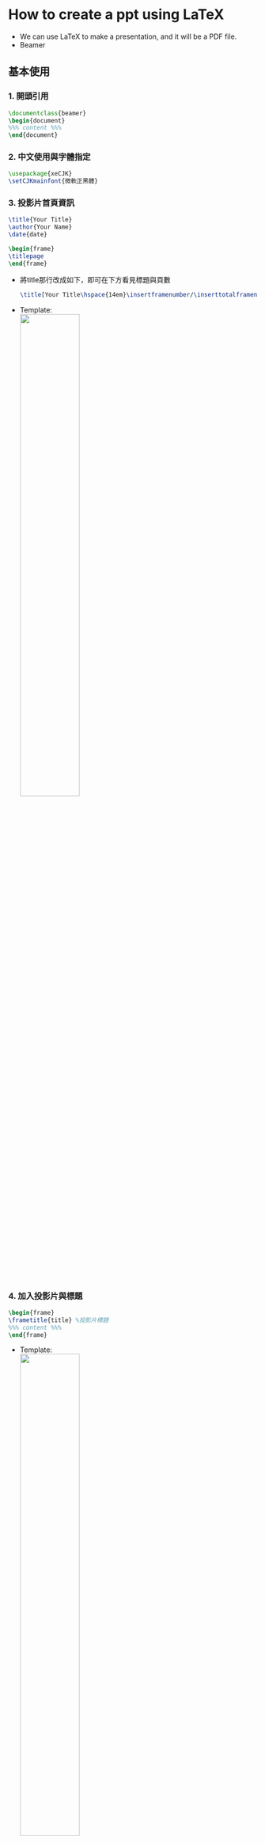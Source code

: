 # How to create a ppt using LaTeX
* We can use LaTeX to make a presentation, and it will be a PDF file.
* Beamer
## 基本使用
### 1. 開頭引用
```LaTeX
\documentclass{beamer}
\begin{document}
%%% content %%%
\end{document}
```
### 2. 中文使用與字體指定
```LaTeX
\usepackage{xeCJK}
\setCJKmainfont{微軟正黑體}
```
### 3. 投影片首頁資訊
```LaTeX
\title{Your Title} 
\author{Your Name}
\date{date}

\begin{frame}
\titlepage
\end{frame}
```
* 將title那行改成如下，即可在下方看見標題與頁數
    ```LaTeX
    \title[Your Title\hspace{14em}\insertframenumber/\inserttotalframenumber]
    ```
* Template:
    </br><img src="./img/tmp_page1.png" width="50%" height="50%"/></br>

### 4. 加入投影片與標題
```LaTeX
\begin{frame}
\frametitle{title} %投影片標題
%%% content %%%
\end{frame}
```
* Template:
    </br><img src="./img/tmp_page2.png" width="50%" height="50%"/></br>
### 5. 不顯示提示欄
```LaTeX
\setbeamertemplate{navigation symbols}{}% 隱藏提示欄
```
* Template:
    </br><img src="./img/tmp_page1_nohint.png" width="50%" height="50%"/><img src="./img/tmp_page2_nohint.png" width="50%" height="50%"/></br>
## 主題變換
```LaTeX
\usetheme{ThemeName}
```
### 內建主題  
    |AnnArbor|Dresden |Marburg |
    |:-:|:-:|:-:|
    |Antibes |Frankfurt |Montpellier |
    |Bergen |Goettingen |PaloAlto |
    |Berkeley |Hannover |Pittsburgh |
    |Berlin |Ilmenau |Rochester |
    |Boadilla |JuanLesPins |Singapore |
    |CambridgeUS |Luebeck |Szeged |

### 1. 顏色自定義
```LaTeX
\documentclass[xcolor=svgnames]{beamer}
\usecolortheme[named=LightSlateGrey]{structure}
\setbeamercolor{normal text}{fg=black,bg=AliceBlue}
\usetheme{Warsaw}
```
* 使用xcolor去改變顏色
    * dvipanames
    * svgnames
* Template:
    </br><img src="./img/tmp_page11.png" width="50%" height="50%"/><img src="./img/tmp_page12.png" width="50%" height="50%"/></br>
### 2. 樣式修改  
#### 內主題:
```LaTeX
\useinnertheme{circles}
```
* circles, inmargin, rectangles, rounded 
#### 外主題:
```LaTeX
\useoutertheme{miniframes}
```    
*  infolines, miniframes, shadow, sidebar, smoothbars, smoothtree, split, tree 
* Template:
    * 要加入section才會顯示出名稱
        ```LaTeX
        \section{SectionName}
        ```
    <img src="./img/tmp_page21.png" width="50%" height="50%"/><img src="./img/tmp_page22.png" width="50%" height="50%"/></br>
#### 標記:
```LaTeX
\setbeamertemplate{items}[rectangle]
```
|Name |Description |
|:-:|:-:|
|ball |3D 球形|
|circle |2D 圓形|
|rectangle |2D 方形|
|default |2D 三角|
## 內容控制
### 1.使用`\pause`來分段
```Latex
\section{內容控制}
\begin{frame}
\frametitle{title} %投影片標題
%%% content %%%
因為...
\pause
然後...
\pause
所以...
\end{frame}
```
* Template:
    </br><img src="./img/tmp_page32.png" width="50%" height="50%"/><img src="./img/tmp_page33.png" width="50%" height="50%"/><img src="./img/tmp_page34.png" width="50%" height="50%"/></br>

### 2.條列式也可以用`\pause`暫停
```Latex
\begin{frame}
\frametitle{item+pause} %投影片標題
\begin{itemize}
\item 第一項
\pause
\item 第二項
\pause
\item 第三項
\end{itemize}
\end{frame}
```
* Template:
    </br><img src="./img/tmp_page45.png" width="50%" height="50%"/><img src="./img/tmp_page46.png" width="50%" height="50%"/><img src="./img/tmp_page47.png" width="50%" height="50%"/></br>

### 3.更精確的控制- only vs uncover
#### \only<2->{第二張以後才會出現}
```Latex
\begin{frame}
\frametitle{uncover} %投影片標題
\uncover<2->{第二張以後才會出現uncover}
\begin{itemize}
\item<1-> 第一項
\item<2-> 第二項
\item<3-> 第三項
\end{itemize}
\end{frame}
```
* Template:
    </br><img src="./img/tmp_page58.png" width="50%" height="50%"/><img src="./img/tmp_page59.png" width="50%" height="50%"/><img src="./img/tmp_page510.png" width="50%" height="50%"/></br>

#### \uncover<2->{第二張以後才會出現}
```Latex
\begin{frame}
\frametitle{uncover} %投影片標題
\uncover<2->{第二張以後才會出現uncover}
\begin{itemize}
\item<1-> 第一項
\item<2-> 第二項
\item<3-> 第三項
\end{itemize}
\end{frame}
```
* Template:
    </br><img src="./img/tmp_page511.png" width="50%" height="50%"/><img src="./img/tmp_page512.png" width="50%" height="50%"/><img src="./img/tmp_page513.png" width="50%" height="50%"/></br>
## 文字變化
### 1.標紅重點字
* 使用`\alert`來標紅
```Latex
\section{文字變化}
\begin{frame}
\frametitle{強調文字} %投影片標題
將重點標紅字，在beamer使用\alert{\textbackslash alert}。\\ 
語法:
\textbackslash alert $\lbrace$關鍵字$\rbrace$。\\ 
指定在特定投影片才強調  
\alert<2>{第二張}才重要。  
\end{frame}
```
* Template:
    </br><img src="./img/tmp_page614.png" width="50%" height="50%"/><img src="./img/tmp_page615.png" width="50%" height="50%"/></br>
### 2. 文字顏色
```Latex
\begin{frame}
\frametitle{文字顏色} %投影片標題
將文字以其他顏色顯示，其語法如下:\\
$\lbrace$\textbackslash color $\lbrace$blue$\rbrace$ $\lbrace$藍色的文字$\rbrace$ $\rbrace$\\
效果如下:\\
{\color{blue}{藍色的文字}}\\[10pt]
在特定投影片才變色:\\
只有在{\color<2>{green}{第二張}}才是綠色的。\\
\begin{itemize}
\item 顏色名稱與xcolor的dvipsnames 或svgnames有關。
\end{itemize}
\end{frame}
```
* Template:
    </br><img src="./img/tmp_page716.png" width="50%" height="50%"/><img src="./img/tmp_page717.png" width="50%" height="50%"/></br>